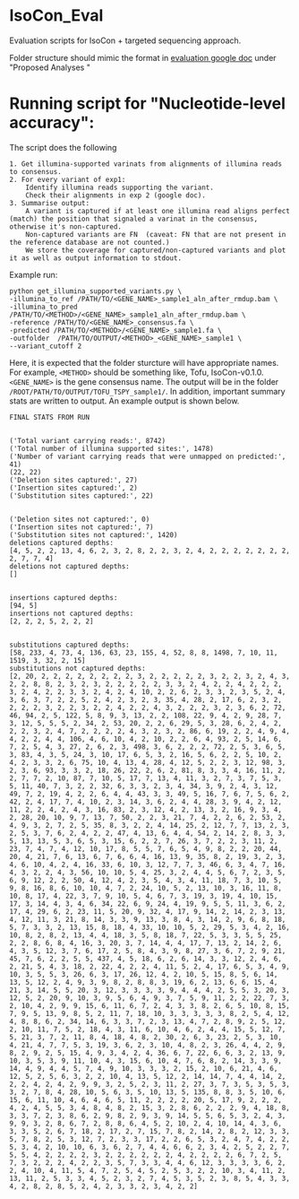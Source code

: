 # IsoCon_Eval
Evaluation scripts for IsoCon + targeted sequencing approach.

Folder structure should mimic the format in [evaluation google doc](https://docs.google.com/document/d/1Qx_jhRixbQi0Y1_QCYXpn9T5Z8NXLsAPb6-_bd7LDdw/edit) under "Proposed Analyses
"

# Running script for "Nucleotide-level accuracy":

The script does the following

```
1. Get illumina-supported varinats from alignments of illumina reads to consensus.
2. For every variant of exp1:
    Identify illumina reads supporting the variant.
    Check their alignments in exp 2 (google doc).
3. Summarise output:
    A variant is captured if at least one illumina read aligns perfect (match) the position that signaled a varinat in the consensus, otherwise it's non-captured.
    Non-captured variants are FN  (caveat: FN that are not present in the reference database are not counted.) 
    We store the coverage for captured/non-captured variants and plot it as well as output information to stdout.
```


Example run:
```
python get_illumina_supported_variants.py \
-illumina_to_ref /PATH/TO/<GENE_NAME>_sample1_aln_after_rmdup.bam \
-illumina_to_pred /PATH/TO/<METHOD>/<GENE_NAME>_sample1_aln_after_rmdup.bam \
-reference /PATH/TO/<GENE_NAME>_consensus.fa \
-predicted /PATH/TO/<METHOD>/<GENE_NAME>_sample1.fa \
-outfolder  /PATH/TO/OUTPUT/<METHOD>_<GENE_NAME>_sample1 \
--variant_cutoff 2
```
    
Here, it is expected that the folder sturcture will have appropriate names. For example, `<METHOD>` should be something like, Tofu, IsoCon-v0.1.0. `<GENE_NAME>` is the gene consensus name.  The output will be in the folder `/ROOT/PATH/TO/OUTPUT/TOFU_TSPY_sample1/`. In addition, important summary stats are written to output. An example output is shown below.



    FINAL STATS FROM RUN


    ('Total variant carrying reads:', 8742)
    ('Total number of illumina supported sites:', 1478)
    ('Number of variant carrying reads that were unmapped on predicted:', 41)
    (22, 22)
    ('Deletion sites captured:', 27)
    ('Insertion sites captured:', 2)
    ('Substitution sites captured:', 22)


    ('Deletion sites not captured:', 0)
    ('Insertion sites not captured:', 7)
    ('Substitution sites not captured:', 1420)
    deletions captured depths:
    [4, 5, 2, 2, 13, 4, 6, 2, 3, 2, 8, 2, 2, 3, 2, 4, 2, 2, 2, 2, 2, 2, 2, 2, 7, 7, 4]
    deletions not captured depths:
    []


    insertions captured depths:
    [94, 5]
    insertions not captured depths:
    [2, 2, 2, 5, 2, 2, 2]


    substitutions captured depths:
    [58, 233, 4, 73, 4, 136, 63, 23, 155, 4, 52, 8, 8, 1498, 7, 10, 11, 1519, 3, 32, 2, 15]
    substitutions not captured depths:
    [2, 20, 2, 2, 2, 2, 2, 2, 2, 2, 3, 2, 2, 2, 2, 2, 3, 2, 2, 3, 2, 4, 3, 2, 2, 8, 8, 2, 3, 2, 3, 2, 2, 2, 2, 2, 3, 3, 2, 4, 2, 2, 4, 2, 2, 2, 3, 2, 4, 2, 2, 3, 3, 2, 4, 2, 4, 10, 2, 2, 6, 2, 3, 3, 2, 3, 5, 2, 4, 3, 6, 3, 7, 2, 2, 5, 2, 4, 2, 3, 2, 3, 35, 4, 28, 2, 17, 6, 2, 3, 2, 2, 2, 2, 3, 2, 2, 3, 2, 2, 4, 2, 2, 4, 3, 2, 2, 2, 3, 2, 3, 6, 2, 72, 46, 94, 2, 5, 122, 5, 8, 9, 3, 13, 2, 2, 108, 22, 9, 4, 2, 9, 28, 7, 3, 12, 5, 5, 5, 2, 34, 2, 53, 20, 2, 2, 6, 29, 5, 3, 28, 6, 2, 4, 2, 2, 2, 3, 2, 4, 7, 2, 2, 2, 2, 4, 3, 2, 3, 2, 86, 6, 19, 2, 2, 4, 9, 4, 4, 2, 2, 4, 4, 106, 4, 6, 10, 4, 2, 10, 2, 2, 6, 4, 93, 2, 5, 14, 6, 7, 2, 5, 4, 3, 27, 2, 6, 2, 3, 498, 3, 6, 2, 2, 2, 72, 2, 5, 3, 6, 5, 3, 83, 4, 3, 5, 24, 3, 10, 17, 6, 5, 3, 2, 16, 5, 6, 2, 2, 5, 10, 2, 4, 2, 3, 3, 2, 6, 75, 10, 4, 13, 4, 28, 4, 12, 5, 2, 2, 3, 12, 98, 3, 2, 3, 6, 93, 3, 3, 2, 18, 26, 22, 2, 6, 2, 81, 8, 3, 3, 4, 16, 11, 2, 2, 7, 7, 2, 10, 87, 7, 10, 5, 17, 7, 13, 4, 11, 3, 2, 7, 3, 7, 5, 3, 5, 11, 40, 7, 3, 2, 2, 32, 6, 3, 3, 2, 3, 4, 34, 3, 9, 2, 4, 3, 12, 49, 7, 2, 19, 4, 2, 2, 6, 4, 4, 43, 3, 3, 49, 5, 16, 7, 6, 7, 5, 6, 2, 42, 2, 4, 17, 7, 4, 10, 2, 3, 14, 3, 6, 2, 4, 4, 28, 3, 9, 4, 2, 12, 11, 2, 2, 4, 2, 4, 3, 16, 83, 2, 3, 12, 4, 2, 13, 3, 2, 16, 9, 3, 4, 2, 28, 20, 10, 9, 7, 13, 7, 50, 2, 2, 3, 21, 7, 4, 2, 2, 6, 2, 53, 2, 4, 9, 3, 2, 7, 2, 5, 35, 8, 3, 2, 2, 4, 14, 25, 2, 12, 7, 7, 13, 2, 3, 2, 5, 3, 7, 6, 2, 4, 2, 2, 47, 4, 13, 6, 4, 4, 54, 2, 14, 2, 8, 3, 3, 5, 13, 13, 5, 3, 6, 5, 3, 15, 6, 2, 2, 7, 26, 3, 7, 2, 2, 3, 11, 2, 23, 7, 4, 7, 4, 12, 10, 17, 8, 5, 5, 7, 6, 5, 4, 9, 8, 2, 2, 20, 44, 20, 4, 21, 7, 6, 13, 6, 7, 6, 6, 4, 16, 13, 9, 35, 8, 2, 19, 3, 2, 3, 4, 6, 10, 4, 2, 4, 16, 33, 6, 10, 3, 12, 7, 7, 3, 46, 6, 3, 4, 7, 16, 4, 3, 2, 2, 4, 3, 56, 10, 10, 5, 4, 25, 3, 2, 4, 4, 5, 6, 7, 2, 3, 5, 6, 9, 12, 2, 2, 50, 4, 12, 4, 2, 3, 5, 4, 3, 4, 11, 18, 7, 3, 10, 5, 9, 8, 16, 8, 6, 10, 10, 4, 7, 2, 24, 10, 5, 2, 13, 10, 3, 16, 11, 8, 10, 8, 17, 4, 22, 3, 7, 9, 10, 5, 4, 6, 7, 3, 19, 3, 19, 4, 10, 15, 17, 3, 14, 4, 3, 4, 6, 34, 22, 6, 9, 24, 4, 19, 9, 5, 5, 11, 3, 6, 2, 17, 4, 29, 6, 2, 23, 11, 5, 20, 9, 32, 4, 17, 9, 14, 2, 14, 2, 3, 13, 4, 12, 11, 3, 21, 8, 14, 3, 3, 9, 13, 3, 8, 4, 3, 14, 2, 9, 6, 8, 18, 5, 7, 3, 3, 2, 13, 15, 8, 18, 4, 33, 10, 10, 5, 2, 29, 5, 3, 4, 2, 16, 10, 8, 2, 8, 2, 13, 4, 4, 18, 3, 5, 8, 18, 7, 22, 5, 3, 3, 5, 5, 25, 2, 2, 8, 6, 8, 4, 16, 3, 20, 3, 7, 14, 4, 4, 17, 7, 13, 2, 14, 2, 6, 4, 3, 5, 12, 3, 7, 6, 17, 2, 5, 8, 4, 3, 9, 8, 27, 3, 6, 7, 2, 9, 21, 45, 7, 6, 2, 2, 5, 5, 437, 4, 5, 18, 6, 2, 6, 14, 3, 3, 12, 2, 4, 6, 2, 21, 5, 4, 3, 18, 2, 22, 4, 2, 2, 4, 11, 5, 2, 4, 17, 6, 5, 3, 4, 9, 10, 3, 5, 5, 3, 26, 6, 3, 17, 26, 12, 4, 2, 10, 5, 15, 8, 5, 6, 14, 13, 5, 12, 2, 4, 9, 3, 9, 8, 2, 8, 8, 3, 19, 6, 2, 13, 6, 6, 15, 4, 21, 3, 14, 5, 5, 20, 3, 12, 3, 3, 3, 3, 9, 4, 4, 4, 2, 5, 5, 3, 20, 3, 12, 5, 2, 20, 9, 10, 3, 9, 5, 6, 4, 9, 3, 7, 5, 9, 11, 2, 2, 22, 7, 3, 2, 10, 4, 2, 9, 9, 15, 6, 11, 6, 7, 2, 4, 3, 3, 8, 2, 6, 5, 10, 8, 15, 7, 9, 5, 13, 9, 8, 5, 2, 11, 7, 18, 10, 3, 3, 3, 3, 3, 8, 2, 5, 4, 12, 4, 8, 8, 6, 2, 34, 14, 6, 3, 3, 7, 2, 3, 13, 4, 7, 2, 8, 9, 2, 5, 12, 2, 10, 11, 7, 5, 2, 18, 4, 3, 11, 6, 10, 4, 6, 2, 4, 4, 15, 5, 12, 7, 5, 21, 3, 7, 2, 11, 8, 4, 18, 4, 8, 2, 30, 2, 6, 3, 23, 2, 5, 3, 10, 4, 21, 4, 7, 7, 5, 3, 19, 3, 6, 2, 3, 10, 4, 8, 2, 3, 26, 4, 4, 2, 9, 8, 2, 9, 2, 5, 15, 4, 9, 3, 4, 2, 4, 36, 6, 7, 22, 6, 6, 3, 2, 13, 9, 10, 3, 5, 3, 9, 11, 10, 4, 3, 15, 6, 10, 4, 7, 6, 8, 2, 14, 3, 3, 9, 14, 4, 9, 4, 4, 5, 7, 4, 9, 10, 3, 3, 3, 2, 15, 2, 10, 6, 21, 4, 6, 12, 5, 2, 5, 6, 3, 2, 2, 10, 4, 13, 5, 12, 2, 14, 14, 7, 4, 4, 14, 2, 2, 2, 4, 2, 4, 2, 9, 9, 3, 2, 5, 2, 3, 11, 2, 27, 3, 7, 3, 5, 3, 5, 3, 3, 2, 7, 8, 4, 28, 10, 5, 6, 3, 5, 10, 13, 5, 135, 8, 8, 3, 5, 10, 6, 15, 6, 11, 10, 4, 6, 4, 6, 5, 11, 2, 2, 2, 2, 20, 5, 17, 9, 2, 2, 2, 4, 2, 4, 5, 5, 3, 4, 8, 4, 8, 2, 15, 3, 2, 8, 6, 2, 2, 2, 9, 4, 18, 8, 3, 3, 7, 2, 3, 8, 6, 2, 9, 8, 2, 9, 3, 9, 14, 5, 5, 6, 5, 3, 2, 4, 3, 9, 9, 3, 2, 8, 6, 7, 2, 8, 8, 6, 4, 5, 2, 10, 2, 4, 10, 14, 4, 3, 6, 3, 3, 5, 2, 6, 7, 18, 2, 17, 2, 7, 15, 7, 8, 2, 14, 2, 8, 2, 12, 3, 3, 5, 7, 8, 2, 5, 3, 12, 7, 2, 3, 3, 17, 2, 2, 6, 5, 3, 2, 4, 7, 4, 2, 2, 5, 3, 4, 2, 10, 10, 6, 3, 6, 2, 7, 4, 4, 6, 6, 2, 3, 4, 2, 5, 2, 2, 7, 5, 5, 4, 2, 2, 2, 2, 3, 2, 2, 2, 2, 2, 2, 4, 2, 2, 2, 2, 6, 7, 2, 5, 7, 3, 2, 2, 2, 4, 2, 2, 3, 5, 7, 3, 3, 4, 4, 6, 12, 3, 3, 3, 3, 6, 2, 2, 4, 10, 4, 11, 5, 4, 7, 2, 5, 4, 5, 2, 5, 3, 2, 2, 10, 3, 4, 11, 2, 13, 11, 2, 5, 3, 3, 4, 5, 2, 3, 2, 7, 4, 5, 3, 5, 2, 3, 8, 5, 4, 3, 3, 4, 2, 8, 2, 8, 5, 2, 4, 2, 3, 3, 2, 3, 4, 2, 2]

